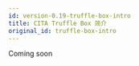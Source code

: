 ```yaml
---
id: version-0.19-truffle-box-intro
title: CITA Truffle Box 简介
original_id: truffle-box-intro
---
```

Coming soon